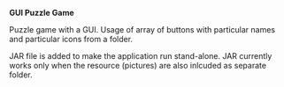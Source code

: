 **GUI Puzzle Game**

Puzzle game with a GUI. Usage of array of buttons with particular names and particular icons from a folder.

JAR file is added to make the application run stand-alone. 
JAR currently works only when the resource (pictures) are also inlcuded as separate folder. 
